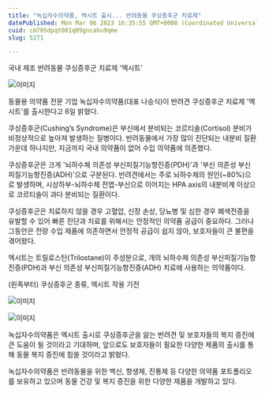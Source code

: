 ```yaml
---
title: "녹십자수의약품, 엑시트 출시... 반려동물 쿠싱증후군 치료제"
datePublished: Mon Mar 06 2023 16:35:55 GMT+0000 (Coordinated Universal Time)
cuid: cm705dpqt001q09gncahu9qme
slug: 5271

---
```



국내 제조 반려동물 쿠싱증후군 치료제 '엑시트'

![이미지](https://cdn.hashnode.com/res/hashnode/image/upload/v1739258119247/00cb38d6-a988-4cdc-9109-4ef0863a35c9.jpeg)

동물용 의약품 전문 기업 녹십자수의약품(대표 나승식)이 반려견 쿠싱증후군 치료제 '엑시트'를 출시한다고 6일 밝혔다.

쿠싱증후군(Cushing’s Syndrome)은 부신에서 분비되는 코르티솔(Cortisol) 분비가 비정상적으로 높아져 발생하는 질병이다. 반려동물에서 가장 많이 진단되는 내분비 질환 가운데 하나지만, 지금까지 국내 의약품이 없어 수입 의약품에 의존했다.

쿠싱증후군은 크게 '뇌하수체 의존성 부신피질기능항진증(PDH)'과 '부신 의존성 부신피질기능항진증(ADH)'으로 구분된다. 반려견에서는 주로 뇌하수체의 원인(~80%)으로 발생하며, 시상하부-뇌하수체 전엽-부신으로 이어지는 HPA axis의 내분비계 이상으로 코르티솔이 과다 분비되는 질환이다.

쿠싱증후군은 치료하지 않을 경우 고혈압, 신장 손상, 당뇨병 및 심한 경우 폐색전증을 유발할 수 있어 빠른 진단과 치료를 위해서는 안정적인 의약품 공급이 중요하다. 그러나 그동안은 전량 수입 제품에 의존하면서 안정적 공급이 쉽지 않아, 보호자들이 큰 불편을 겪어왔다.

엑시트는 트릴로스탄(Trilostane)이 주성분으로, 개의 뇌하수체 의존성 부신피질기능항진증(PDH)과 부신 의존성 부신피질기능항진증(ADH) 치료에 사용하는 의약품이다.

(왼족부터) 쿠싱증후군 종류, 엑시트 작용 기전

![이미지](https://cdn.hashnode.com/res/hashnode/image/upload/v1739258121426/50a105e2-d59c-4a90-91da-319e32e591d1.jpeg)

![이미지](https://cdn.hashnode.com/res/hashnode/image/upload/v1739258123240/3cc1a36a-0a11-4ada-9742-5bdffb772a91.jpeg)

녹십자수의약품은 엑시트 출시로 쿠싱증후군을 앓는 반려견 및 보호자들의 복지 증진에 큰 도움이 될 것이라고 기대하며, 앞으로도 보호자들이 필요한 다양한 제품의 출시를 통해 동물 복지 증진에 힘쓸 것이라고 밝혔다.

녹십자수의약품은 반려동물을 위한 백신, 항생제, 진통제 등 다양한 의약품 포트폴리오를 보유하고 있으며 동물 건강 및 복지 증진을 위한 다양한 제품을 개발하고 있다.